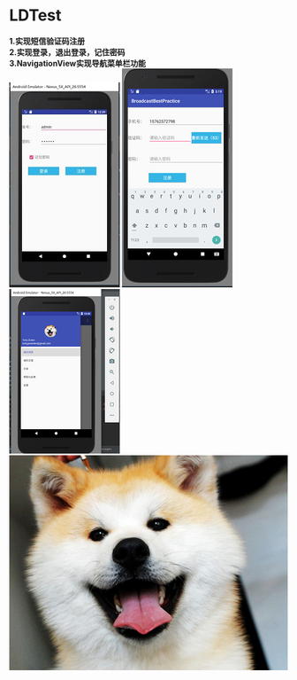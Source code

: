 # LDTest
**1.实现短信验证码注册**<br>
**2.实现登录，退出登录，记住密码**<br>
**3.NavigationView实现导航菜单栏功能**<br>
![image](https://github.com/YuShaoicon/LDTest/blob/master/app/src/main/res/drawable/login.JPG)
![image](https://github.com/YuShaoicon/LDTest/blob/master/app/src/main/res/drawable/register.PNG)
![image](https://github.com/YuShaoicon/LDTest/blob/master/app/src/main/res/drawable/nav.PNG)<br>
![image](https://github.com/YuShaoicon/LDTest/blob/master/app/src/main/res/drawable/nav_icon.jpg)
